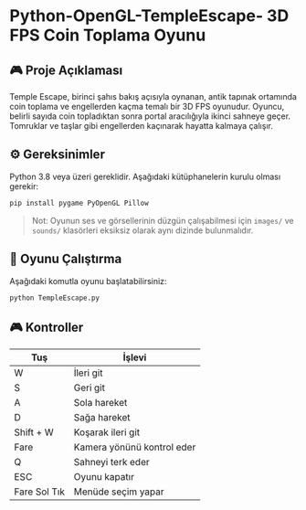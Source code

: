 # Python-OpenGL-TempleEscape- 3D FPS Coin Toplama Oyunu

## 🎮 Proje Açıklaması

Temple Escape, birinci şahıs bakış açısıyla oynanan, antik tapınak ortamında coin toplama ve engellerden kaçma temalı bir 3D FPS oyunudur. Oyuncu, belirli sayıda coin topladıktan sonra portal aracılığıyla ikinci sahneye geçer. Tomruklar ve taşlar gibi engellerden kaçınarak hayatta kalmaya çalışır.

## ⚙️ Gereksinimler

Python 3.8 veya üzeri gereklidir. Aşağıdaki kütüphanelerin kurulu olması gerekir:

```bash
pip install pygame PyOpenGL Pillow
```

> Not: Oyunun ses ve görsellerinin düzgün çalışabilmesi için `images/` ve `sounds/` klasörleri eksiksiz olarak aynı dizinde bulunmalıdır.

## 🚀 Oyunu Çalıştırma

Aşağıdaki komutla oyunu başlatabilirsiniz:

```bash
python TempleEscape.py
```

## 🎮 Kontroller

| Tuş         | İşlevi                         |
|-------------|---------------------------------|
| W           | İleri git                       |
| S           | Geri git                        |
| A           | Sola hareket                    |
| D           | Sağa hareket                    |
| Shift + W   | Koşarak ileri git               |
| Fare        | Kamera yönünü kontrol eder      |
| Q           | Sahneyi terk eder               |
| ESC         | Oyunu kapatır                   |
| Fare Sol Tık| Menüde seçim yapar              |

